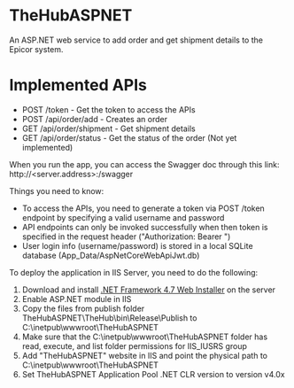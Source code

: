 # TheHubASPNET
An ASP.NET web service to add order and get shipment details to the Epicor system.

# Implemented APIs
* POST /token - Get the token to access the APIs
* POST /api/order/add - Creates an order
* GET /api/order/shipment - Get shipment details 
* GET /api/order/status - Get the status of the order (Not yet implemented)

When you run the app, you can access the Swagger doc through this link:
http://<server.address>:<port>/swagger

Things you need to know:
* To access the APIs, you need to generate a token via  POST /token endpoint by specifying a valid username and password
* API endpoints can only be invoked successfully when then token is specified in the request header ("Authorization: Bearer <token>")
* User login info (username/password) is stored in a local SQLite database (App_Data/AspNetCoreWebApiJwt.db)

To deploy the application in IIS Server, you need to do the following:
1. Download and install [.NET Framework 4.7 Web Installer](https://dotnet.microsoft.com/download/dotnet-framework/thank-you/net47-web-installer) on the server
2. Enable ASP.NET module in IIS
3. Copy the files from publish folder TheHubASPNET\TheHub\bin\Release\Publish to C:\inetpub\wwwroot\TheHubASPNET
4. Make sure that the C:\inetpub\wwwroot\TheHubASPNET folder has read, execute, and list folder permissions for IIS_IUSRS group
5. Add "TheHubASPNET" website in IIS and point the physical path to C:\inetpub\wwwroot\TheHubASPNET
6. Set TheHubASPNET Application Pool .NET CLR version to version v4.0x
